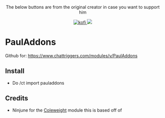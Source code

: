 <p align="center">
    The below buttons are from the original creator in case you want to support him
</p>
<p align="center">
<a href="https://ko-fi.com/B0B2K92P3">
    <img src="https://ko-fi.com/img/githubbutton_sm.svg" alt="kofi" />
</a>
<a href="https://discord.gg/yj4P4FqHPA">
    <img src="https://img.shields.io/discord/1022926524736872458?color=55AA55&label=discord&style=for-the-badge&labelColor=555555" />
</a>
</p>

# PaulAddons
Github for:
https://www.chattriggers.com/modules/v/PaulAddons
## Install
- Do /ct import pauladdons

## Credits
- Ninjune for the <a href="https://github.com/Ninjune/coleweight">Coleweight</a> module this is based off of